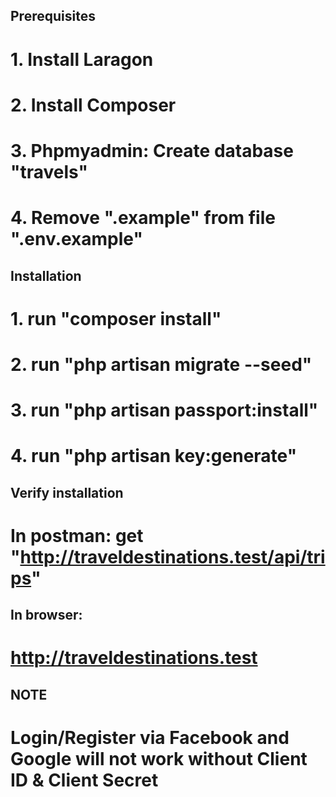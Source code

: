 ## Prerequisites
# 1. Install Laragon

# 2. Install Composer

# 3. Phpmyadmin: Create database "travels"

# 4. Remove ".example" from file ".env.example"

## Installation
# 1. run "composer install"

# 2. run "php artisan migrate --seed"

# 3. run "php artisan passport:install"

# 4. run "php artisan key:generate"

## Verify installation
# In postman: get "http://traveldestinations.test/api/trips"

## In browser:
# http://traveldestinations.test

## NOTE
# Login/Register via Facebook and Google will not work without Client ID & Client Secret